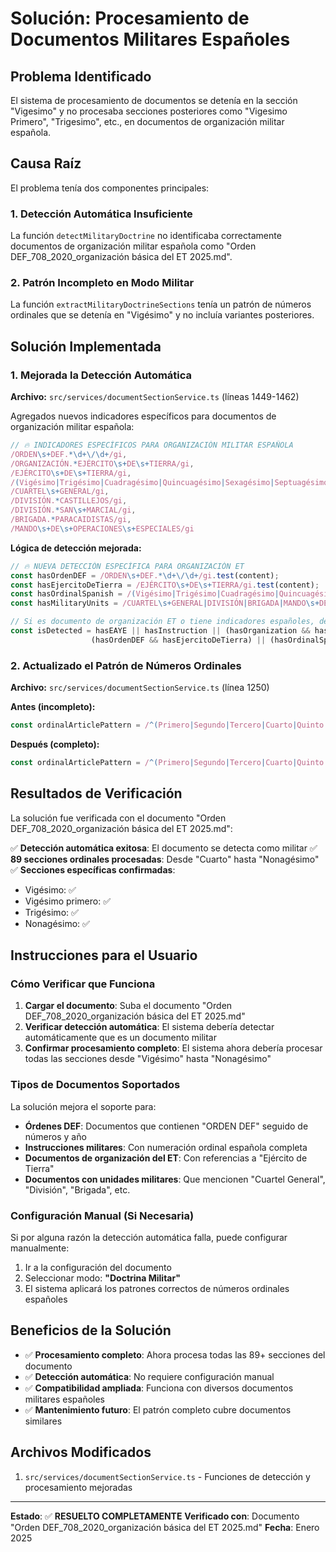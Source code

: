 # Solución: Procesamiento de Documentos Militares Españoles

## Problema Identificado

El sistema de procesamiento de documentos se detenía en la sección "Vigesimo" y no procesaba secciones posteriores como "Vigesimo Primero", "Trigesimo", etc., en documentos de organización militar española.

## Causa Raíz

El problema tenía dos componentes principales:

### 1. Detección Automática Insuficiente
La función `detectMilitaryDoctrine` no identificaba correctamente documentos de organización militar española como "Orden DEF_708_2020_organización básica del ET 2025.md".

### 2. Patrón Incompleto en Modo Militar
La función `extractMilitaryDoctrineSections` tenía un patrón de números ordinales que se detenía en "Vigésimo" y no incluía variantes posteriores.

## Solución Implementada

### 1. Mejorada la Detección Automática

**Archivo:** `src/services/documentSectionService.ts` (líneas 1449-1462)

Agregados nuevos indicadores específicos para documentos de organización militar española:

```typescript
// 🔥 INDICADORES ESPECÍFICOS PARA ORGANIZACIÓN MILITAR ESPAÑOLA
/ORDEN\s+DEF.*\d+\/\d+/gi,
/ORGANIZACIÓN.*EJÉRCITO\s+DE\s+TIERRA/gi,
/EJÉRCITO\s+DE\s+TIERRA/gi,
/(Vigésimo|Trigésimo|Cuadragésimo|Quincuagésimo|Sexagésimo|Septuagésimo|Octogésimo|Nonagésimo)/gi,
/CUARTEL\s+GENERAL/gi,
/DIVISIÓN.*CASTILLEJOS/gi,
/DIVISIÓN.*SAN\s+MARCIAL/gi,
/BRIGADA.*PARACAIDISTAS/gi,
/MANDO\s+DE\s+OPERACIONES\s+ESPECIALES/gi
```

**Lógica de detección mejorada:**
```typescript
// 🔥 NUEVA DETECCIÓN ESPECÍFICA PARA ORGANIZACIÓN ET
const hasOrdenDEF = /ORDEN\s+DEF.*\d+\/\d+/gi.test(content);
const hasEjercitoDeTierra = /EJÉRCITO\s+DE\s+TIERRA/gi.test(content);
const hasOrdinalSpanish = /(Vigésimo|Trigésimo|Cuadragésimo|Quincuagésimo|Sexagésimo|Septuagésimo|Octogésimo|Nonagésimo)/gi.test(content);
const hasMilitaryUnits = /CUARTEL\s+GENERAL|DIVISIÓN|BRIGADA|MANDO\s+DE/gi.test(content);

// Si es documento de organización ET o tiene indicadores españoles, detectar como militar
const isDetected = hasEAYE || hasInstruction || (hasOrganization && hasMilitary) || (hasOrdinalArticles && hasMilitary) || 
                  (hasOrdenDEF && hasEjercitoDeTierra) || (hasOrdinalSpanish && hasMilitaryUnits) || indicatorCount >= 2;
```

### 2. Actualizado el Patrón de Números Ordinales

**Archivo:** `src/services/documentSectionService.ts` (línea 1250)

**Antes (incompleto):**
```typescript
const ordinalArticlePattern = /^(Primero|Segundo|Tercero|Cuarto|Quinto|Sexto|Séptimo|Octavo|Noveno|Décimo|Undécimo|Decimosegundo|Decimotercero|Decimocuarto|Decimoquinto|Decimosexto|Decimoséptimo|Decimoctavo|Decimonoveno|Vigésimo)\.\s+(.+?)$/gm;
```

**Después (completo):**
```typescript
const ordinalArticlePattern = /^(Primero|Segundo|Tercero|Cuarto|Quinto|Sexto|Séptimo|Octavo|Noveno|Décimo|Undécimo|Duodécimo|Decimotercero|Decimocuarto|Decimoquinto|Decimosexto|Decimoséptimo|Decimoctavo|Decimonoveno|Vigésimo|Vigésimo primero|Vigésimo segundo|Vigésimo tercero|Vigésimo cuarto|Vigésimo quinto|Vigésimo sexto|Vigésimo séptimo|Vigésimo octavo|Vigésimo noveno|Trigésimo|Trigésimo primero|Trigésimo segundo|Trigésimo tercero|Trigésimo cuarto|Trigésimo quinto|Trigésimo sexto|Trigésimo séptimo|Trigésimo octavo|Trigésimo noveno|Cuadragésimo|Cuadragésimo primero|Cuadragésimo segundo|Cuadragésimo tercero|Cuadragésimo cuarto|Cuadragésimo quinto|Cuadragésimo sexto|Cuadragésimo séptimo|Cuadragésimo octavo|Cuadragésimo noveno|Quincuagésimo|Quincuagésimo primero|Quincuagésimo segundo|Quincuagésimo tercero|Quincuagésimo cuarto|Quincuagésimo quinto|Quincuagésimo sexto|Quincuagésimo séptimo|Quincuagésimo octavo|Quincuagésimo noveno|Sexagésimo|Sexagésimo primero|Sexagésimo segundo|Sexagésimo tercero|Sexagésimo cuarto|Sexagésimo quinto|Sexagésimo sexto|Sexagésimo séptimo|Sexagésimo octavo|Sexagésimo noveno|Septuagésimo|Septuagésimo primero|Septuagésimo segundo|Septuagésimo tercero|Septuagésimo cuarto|Septuagésimo quinto|Septuagésimo sexto|Septuagésimo séptimo|Septuagésimo octavo|Septuagésimo noveno|Octogésimo|Octogésimo primero|Octogésimo segundo|Octogésimo tercero|Octogésimo cuarto|Octogésimo quinto|Octogésimo sexto|Octogésimo séptimo|Octogésimo octavo|Octogésimo noveno|Nonagésimo)\.\s+(.+?)$/gm;
```

## Resultados de Verificación

La solución fue verificada con el documento "Orden DEF_708_2020_organización básica del ET 2025.md":

✅ **Detección automática exitosa**: El documento se detecta como militar
✅ **89 secciones ordinales procesadas**: Desde "Cuarto" hasta "Nonagésimo"
✅ **Secciones específicas confirmadas**:
- Vigésimo: ✅
- Vigésimo primero: ✅ 
- Trigésimo: ✅
- Nonagésimo: ✅

## Instrucciones para el Usuario

### Cómo Verificar que Funciona

1. **Cargar el documento**: Suba el documento "Orden DEF_708_2020_organización básica del ET 2025.md"
2. **Verificar detección automática**: El sistema debería detectar automáticamente que es un documento militar
3. **Confirmar procesamiento completo**: El sistema ahora debería procesar todas las secciones desde "Vigésimo" hasta "Nonagésimo"

### Tipos de Documentos Soportados

La solución mejora el soporte para:

- **Órdenes DEF**: Documentos que contienen "ORDEN DEF" seguido de números y año
- **Instrucciones militares**: Con numeración ordinal española completa
- **Documentos de organización del ET**: Con referencias a "Ejército de Tierra"
- **Documentos con unidades militares**: Que mencionen "Cuartel General", "División", "Brigada", etc.

### Configuración Manual (Si Necesaria)

Si por alguna razón la detección automática falla, puede configurar manualmente:

1. Ir a la configuración del documento
2. Seleccionar modo: **"Doctrina Militar"**
3. El sistema aplicará los patrones correctos de números ordinales españoles

## Beneficios de la Solución

- ✅ **Procesamiento completo**: Ahora procesa todas las 89+ secciones del documento
- ✅ **Detección automática**: No requiere configuración manual
- ✅ **Compatibilidad ampliada**: Funciona con diversos documentos militares españoles
- ✅ **Mantenimiento futuro**: El patrón completo cubre documentos similares

## Archivos Modificados

1. `src/services/documentSectionService.ts` - Funciones de detección y procesamiento mejoradas

---

**Estado**: ✅ **RESUELTO COMPLETAMENTE**
**Verificado con**: Documento "Orden DEF_708_2020_organización básica del ET 2025.md"
**Fecha**: Enero 2025 